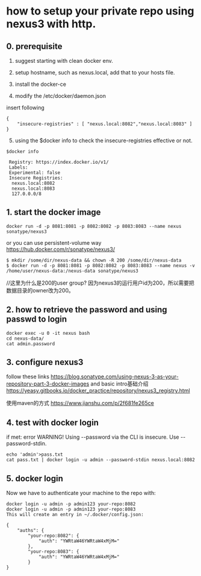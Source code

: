 # how to setup your private repo using nexus3 with http.

## 0. prerequisite

1. suggest starting with clean docker env.
2. setup hostname, such as nexus.local, add that to your hosts file.

3. install the docker-ce
4. modify the /etc/docker/daemon.json

insert following
```
{
    "insecure-registries" : [ "nexus.local:8082","nexus.local:8083" ]
}
```

5. using the $docker info to check the insecure-registries effective or not.

```
$docker info

 Registry: https://index.docker.io/v1/
 Labels:
 Experimental: false
 Insecure Registries:
  nexus.local:8082
  nexus.local:8083
  127.0.0.0/8
```


## 1. start the docker image

```
docker run -d -p 8081:8081 -p 8082:8082 -p 8083:8083 --name nexus sonatype/nexus3
```

or you can use persistent-volume way
https://hub.docker.com/r/sonatype/nexus3/

```
$ mkdir /some/dir/nexus-data && chown -R 200 /some/dir/nexus-data
$ docker run -d -p 8081:8081 -p 8082:8082 -p 8083:8083 --name nexus -v /home/user/nexus-data:/nexus-data sonatype/nexus3
```
//这里为什么是200的user group? 因为nexus3的运行用户id为200，所以需要把数据目录的owner改为200。

## 2. how to retrieve the password and using passwd to login

```
docker exec -u 0 -it nexus bash
cd nexus-data/
cat admin.password
```

## 3. configure nexus3
follow these links
<https://blog.sonatype.com/using-nexus-3-as-your-repository-part-3-docker-images>
and basic intro基础介绍
<https://yeasy.gitbooks.io/docker_practice/repository/nexus3_registry.html>

使用maven的方式 <https://www.jianshu.com/p/2f681fe265ce>

## 4. test with docker login

if met: error WARNING! Using --password via the CLI is insecure. Use --password-stdin.

```
echo 'admin'>pass.txt
cat pass.txt | docker login -u admin --password-stdin nexus.local:8082
```

## 5. docker login
Now we have to authenticate your machine to the repo with:
```
docker login -u admin -p admin123 your-repo:8082
docker login -u admin -p admin123 your-repo:8083
This will create an entry in ~/.docker/config.json:

{
	"auths": {
		"your-repo:8082": {
			"auth": "YWRtaW46YWRtaW4xMjM="
		},
		"your-repo:8083": {
			"auth": "YWRtaW46YWRtaW4xMjM="
		}
}
```
